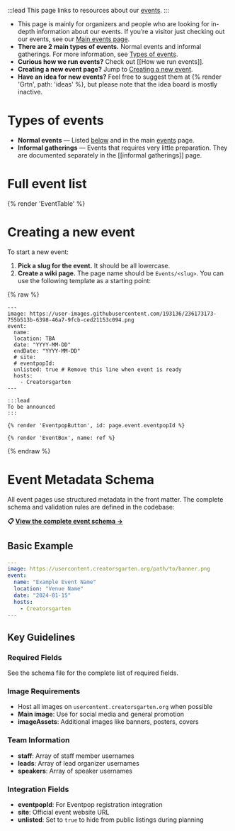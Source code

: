 :::lead
This page links to resources about our [events](/events).
:::

- This page is mainly for organizers and people who are looking for in-depth information about our events. If you’re a visitor just checking out our events, see our [Main events page](/events).
- **There are 2 main types of events.** Normal events and informal gatherings. For more information, see [Types of events](#types-of-events).
- **Curious how we run events?** Check out [[How we run events]].
- **Creating a new event page?** Jump to [Creating a new event](#creating-a-new-event).
- **Have an idea for new events?** Feel free to suggest them at {% render 'Grtn', path: 'ideas' %}, but please note that the idea board is mostly inactive.

# Types of events

- **Normal events** — Listed [below](#full-event-list) and in the main [events](/events) page.
- **Informal gatherings** — Events that requires very little preparation. They are documented separately in the [[informal gatherings]] page.

# Full event list

{% render 'EventTable' %}

# Creating a new event

To start a new event:

1. **Pick a slug for the event.** It should be all lowercase.
2. **Create a wiki page.** The page name should be `Events/<slug>`. You can use the following template as a starting point:

{% raw %}

```
---
image: https://user-images.githubusercontent.com/193136/236173173-755b513b-6398-46a7-9fcb-ced21153c094.png
event:
  name:
  location: TBA
  date: "YYYY-MM-DD"
  endDate: "YYYY-MM-DD"
  # site:
  # eventpopId:
  unlisted: true # Remove this line when event is ready
  hosts:
    - Creatorsgarten
---

:::lead
To be announced
:::

{% render 'EventpopButton', id: page.event.eventpopId %}

{% render 'EventBox', name: ref %}
```

{% endraw %}

# Event Metadata Schema

All event pages use structured metadata in the front matter. The complete schema and validation rules are defined in the codebase:

**📋 [View the complete event schema →](https://github.com/creatorsgarten/creatorsgarten.org/blob/main/src/functions/parseFrontMatter.ts)**

## Basic Example

```yaml
---
image: https://usercontent.creatorsgarten.org/path/to/banner.png
event:
  name: "Example Event Name"
  location: "Venue Name"
  date: "2024-01-15"
  hosts:
    - Creatorsgarten
---
```

## Key Guidelines

### Required Fields
See the schema file for the complete list of required fields.

### Image Requirements
- Host all images on `usercontent.creatorsgarten.org` when possible
- **Main image**: Use for social media and general promotion
- **imageAssets**: Additional images like banners, posters, covers

### Team Information
- **staff**: Array of staff member usernames
- **leads**: Array of lead organizer usernames  
- **speakers**: Array of speaker usernames

### Integration Fields
- **eventpopId**: For Eventpop registration integration
- **site**: Official event website URL
- **unlisted**: Set to `true` to hide from public listings during planning
